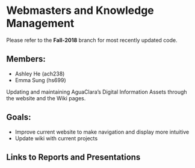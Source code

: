 # Webmasters and Knowledge Management
Please refer to the <b>Fall-2018</b> branch for most recently updated code.
## Members:
* Ashley He (ach238)
* Emma Sung (hs699)

Updating and maintaining AguaClara’s Digital Information Assets through the website and the Wiki pages.

## Goals:
* Improve current website to make navigation and display more intuitive 
* Update wiki with current projects

## Links to Reports and Presentations
